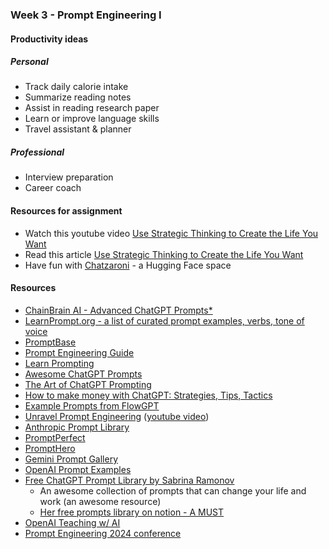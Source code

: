 ### Week 3 - Prompt Engineering I

#### Productivity ideas

##### Personal
* Track daily calorie intake
* Summarize reading notes
* Assist in reading research paper
* Learn or improve language skills
* Travel assistant & planner



##### Professional
* Interview preparation
* Career coach


#### Resources for assignment
* Watch this youtube video [Use Strategic Thinking to Create the Life You Want](https://www.youtube.com/watch?v=dbiNhAZlXZk)
* Read this article [Use Strategic Thinking to Create the Life You Want ](strategic-thinking-to-create-life-you-want.pdf)
* Have fun with [Chatzaroni](https://huggingface.co/spaces/hienluu/chatzaroni) - a Hugging Face space

#### Resources
* [ChainBrain AI - Advanced ChatGPT Prompts*](https://www.chainbrainai.com/)
* [LearnPrompt.org - a list of curated prompt examples, verbs, tone of voice](https://www.learnprompt.org/)
* [PromptBase](https://promptbase.com/)
* [Prompt Engineering Guide](https://www.promptingguide.ai/)
* [Learn Prompting](https://learnprompting.org/docs/category/-prompt-hacking)
* [Awesome ChatGPT Prompts](https://github.com/f/awesome-chatgpt-prompts/)
* [The Art of ChatGPT Prompting](https://fka.gumroad.com/l/art-of-chatgpt-prompting)
* [How to make money with ChatGPT: Strategies, Tips, Tactics](https://fka.gumroad.com/l/how-to-make-money-with-chatgpt)
* [Example Prompts from FlowGPT](https://guide.flowgpt.com/engineering/1basics/4example)
* [Unravel Prompt Engineering](https://go.superwise.ai/hubfs/PDF%20assets/Prompt%20engineering_17.10.2023.pdf) ([youtube video](https://www.youtube.com/watch?v=eYtYIw0D1wI))
* [Anthropic Prompt Library](https://docs.anthropic.com/claude/prompt-library)
* [PromptPerfect](https://lnkd.in/dt8dCSbS)
* [PromptHero](https://prompthero.com/)
* [Gemini Prompt Gallery](https://ai.google.dev/gemini-api/prompts)
* [OpenAI Prompt Examples](https://platform.openai.com/docs/examples)
* [Free ChatGPT Prompt Library by Sabrina Ramonov](https://github.com/SabrinaRamonov/prompts)
  * An awesome collection of prompts that can change your life and work (an awesome resource)
  * [Her free prompts library on notion - A MUST](https://sabrinaramonov.notion.site/FREE-Prompts-Library-Sabrina-Ramonov-6ac894954218492d9fc9e1f7f90abc6c)
* [OpenAI Teaching w/ AI](https://openai.com/index/teaching-with-ai/)
* [Prompt Engineering 2024 conference](https://www.youtube.com/playlist?list=PLQEYbmzcCfpc4b9Z1zGd4waWwthP-PdmM)
